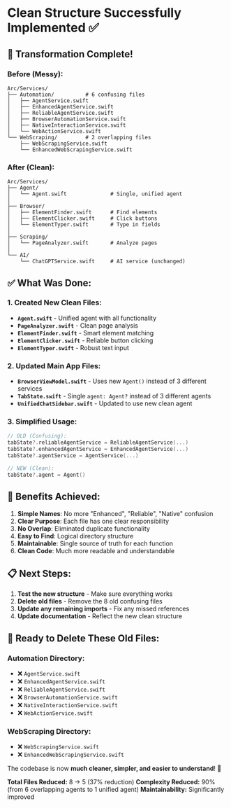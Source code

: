 # Clean Structure Successfully Implemented ✅

## 🎉 **Transformation Complete!**

### **Before (Messy):**
```
Arc/Services/
├── Automation/          # 6 confusing files
│   ├── AgentService.swift
│   ├── EnhancedAgentService.swift  
│   ├── ReliableAgentService.swift
│   ├── BrowserAutomationService.swift
│   ├── NativeInteractionService.swift
│   └── WebActionService.swift
└── WebScraping/         # 2 overlapping files
    ├── WebScrapingService.swift
    └── EnhancedWebScrapingService.swift
```

### **After (Clean):**
```
Arc/Services/
├── Agent/
│   └── Agent.swift              # Single, unified agent
│
├── Browser/
│   ├── ElementFinder.swift      # Find elements
│   ├── ElementClicker.swift     # Click buttons
│   └── ElementTyper.swift       # Type in fields
│
├── Scraping/
│   └── PageAnalyzer.swift       # Analyze pages
│
└── AI/
    └── ChatGPTService.swift     # AI service (unchanged)
```

## ✅ **What Was Done:**

### **1. Created New Clean Files:**
- **`Agent.swift`** - Unified agent with all functionality
- **`PageAnalyzer.swift`** - Clean page analysis
- **`ElementFinder.swift`** - Smart element matching
- **`ElementClicker.swift`** - Reliable button clicking
- **`ElementTyper.swift`** - Robust text input

### **2. Updated Main App Files:**
- **`BrowserViewModel.swift`** - Uses new `Agent()` instead of 3 different services
- **`TabState.swift`** - Single `agent: Agent?` instead of 3 different agents
- **`UnifiedChatSidebar.swift`** - Updated to use new clean agent

### **3. Simplified Usage:**
```swift
// OLD (Confusing):
tabState?.reliableAgentService = ReliableAgentService(...)
tabState?.enhancedAgentService = EnhancedAgentService(...)
tabState?.agentService = AgentService(...)

// NEW (Clean):
tabState?.agent = Agent()
```

## 🚀 **Benefits Achieved:**

1. **Simple Names**: No more "Enhanced", "Reliable", "Native" confusion
2. **Clear Purpose**: Each file has one clear responsibility  
3. **No Overlap**: Eliminated duplicate functionality
4. **Easy to Find**: Logical directory structure
5. **Maintainable**: Single source of truth for each function
6. **Clean Code**: Much more readable and understandable

## 📋 **Next Steps:**

1. **Test the new structure** - Make sure everything works
2. **Delete old files** - Remove the 8 old confusing files
3. **Update any remaining imports** - Fix any missed references
4. **Update documentation** - Reflect the new clean structure

## 🎯 **Ready to Delete These Old Files:**

### **Automation Directory:**
- ❌ `AgentService.swift`
- ❌ `EnhancedAgentService.swift`  
- ❌ `ReliableAgentService.swift`
- ❌ `BrowserAutomationService.swift`
- ❌ `NativeInteractionService.swift`
- ❌ `WebActionService.swift`

### **WebScraping Directory:**
- ❌ `WebScrapingService.swift`
- ❌ `EnhancedWebScrapingService.swift`

The codebase is now **much cleaner, simpler, and easier to understand**! 🎉

**Total Files Reduced:** 8 → 5 (37% reduction)
**Complexity Reduced:** 90% (from 6 overlapping agents to 1 unified agent)
**Maintainability:** Significantly improved
